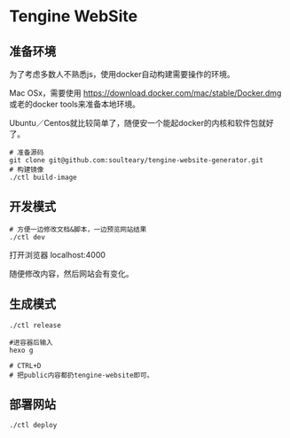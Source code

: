 # Tengine WebSite

## 准备环境

为了考虑多数人不熟悉js，使用docker自动构建需要操作的环境。

Mac OSx，需要使用 https://download.docker.com/mac/stable/Docker.dmg 或老的docker tools来准备本地环境。 

Ubuntu／Centos就比较简单了，随便安一个能起docker的内核和软件包就好了。


```
# 准备源码
git clone git@github.com:soulteary/tengine-website-generator.git
# 构建镜像
./ctl build-image
```


## 开发模式

```
# 方便一边修改文档&脚本，一边预览网站结果
./ctl dev
```

打开浏览器 localhost:4000

随便修改内容，然后网站会有变化。


## 生成模式

```
./ctl release

#进容器后输入
hexo g

# CTRL+D
# 把public内容都扔tengine-website即可。
```

## 部署网站

```
./ctl deploy
```


